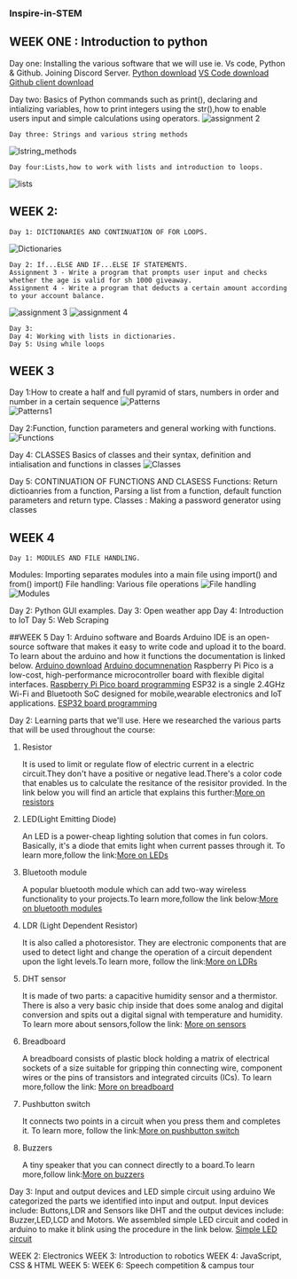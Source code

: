 ### Inspire-in-STEM
## WEEK ONE : Introduction to python
Day one: Installing the various software that we will use ie. Vs code, Python & Github. Joining Discord Server.
    [Python download](https://www.python.org/downloads/windows/)
    [VS Code download](https://code.visualstudio.com/download)
    [Github client download](https://desktop.github.com/)

Day two: Basics of Python commands such as print(), declaring and intializing variables, how to print integers using the str(),how to enable users input and simple calculations using operators.
![assignment 2](https://github.com/meanie20/Inspire-in-STEM/blob/main/images/Assignment%202.png)    

    Day three: Strings and various string methods
![lstring_methods](https://github.com/meanie20/Inspire-in-STEM/blob/main/images/String%20methods.png)

    Day four:Lists,how to work with lists and introduction to loops.
![lists](https://github.com/meanie20/Inspire-in-STEM/blob/main/images/Lists.png)

## WEEK 2:
    Day 1: DICTIONARIES AND CONTINUATION OF FOR LOOPS.
![Dictionaries](https://github.com/meanie20/Inspire-in-STEM/blob/main/images/Lists.png)

    Day 2: If...ELSE AND IF...ELSE IF STATEMENTS.
    Assignment 3 - Write a program that prompts user input and checks whether the age is valid for sh 1000 giveaway.
    Assignment 4 - Write a program that deducts a certain amount according to your account balance.

![assignment 3](https://github.com/meanie20/Inspire-in-STEM/blob/main/images/Assignment%203.png)
![assignment 4](https://github.com/meanie20/Inspire-in-STEM/blob/main/images/Assignment%204.png)

    Day 3:
    Day 4: Working with lists in dictionaries.
    Day 5: Using while loops
 

## WEEK 3
Day 1:How to create a half  and full pyramid of stars, numbers in order and number in a certain sequence
![Patterns](https://github.com/meanie20/Inspire-in-STEM/blob/main/images/Patterns.png)  
![Patterns1](https://github.com/meanie20/Inspire-in-STEM/blob/main/images/Patters1.png)

Day 2:Function, function parameters and general working with functions.
![Functions](https://github.com/meanie20/Inspire-in-STEM/blob/main/images/Functions.png)

Day 4: CLASSES
Basics of classes and their syntax, definition and intialisation and functions in classes
![Classes]()

Day 5: CONTINUATION OF FUNCTIONS AND CLASESS
Functions: Return dictioanries from a function, Parsing a list from a function, default function parameters and return type.
Classes : Making a password generator using classes
## WEEK 4
    Day 1: MODULES AND FILE HANDLING.
Modules: Importing separates modules into a main file using import() and from() import()
File handling: Various file operations
![File handling](https://github.com/meanie20/Inspire-in-STEM/blob/main/images/file%20handling.png)  
![Modules](https://github.com/meanie20/Inspire-in-STEM/blob/main/images/modules.png)

Day 2: Python GUI examples.
Day 3: Open weather app
Day 4: Introduction to IoT
Day 5: Web Scraping

##WEEK 5
Day 1: Arduino software and Boards
Arduino IDE is an open-source software that makes it easy to write code and upload it to the board. To learn about the arduino and how it functions the documentation is linked below.
    [Arduino download](https://www.arduino.cc/en/software)
    [Arduino documnenation](https://docs.arduino.cc/)
Raspberry Pi Pico is a low-cost, high-performance microcontroller board with flexible digital interfaces.
    [Raspberry Pi Pico board programming](https://github.com/earlephilhower/arduino-pico)
ESP32  is a single 2.4GHz Wi-Fi and Bluetooth SoC designed for mobile,wearable electronics and IoT applications.
    [ESP32 board programming](https://github.com/espressif/arduino-esp32)

Day 2: Learning parts that we'll use.
Here we researched the various parts that will be used throughout the course:
<html>
<head></head>
<body>
<ol>
<li>Resistor</li>
    <p>It is used to limit or regulate flow of electric current in a electric circuit.They don't have a positive or negative lead.There's a color code that enables us to calculate the resitance of the resisitor provided. In the link below you will find an article that explains this further:<a href="https://learn.adafruit.com/adafruit-arduino-lesson-2-leds/resistors">More on resistors</a>
    </p>
<li>LED(Light Emitting Diode)</li>
    <p>An LED is a power-cheap lighting solution that comes in fun colors. Basically, it's a diode that emits light when current passes through it. To learn more,follow the link:<a href="https://electronics.howstuffworks.com/led.html">More on LEDs</a>
    </p>
<li>Bluetooth module</li>
    <p>A popular bluetooth module which can add two-way wireless functionality to your projects.To learn more,follow the link below:<a href="https://components101.com/wireless/hc-05-bluetooth-module">More on bluetooth modules</a>
    </p>
<li>LDR (Light Dependent Resistor)</li>
    <p>It is also called a photoresistor. They are electronic components that are used to detect light and change the operation of a circuit dependent upon the light levels.To learn more, follow the link:<a href="https://www.electronics-notes.com/articles/electronic_components/resistors/light-dependent-resistor-ldr.php">More on LDRs</a>
    </p>
<li>DHT sensor</li>
    <p>It is made of two parts: a capacitive humidity sensor and a thermistor. There is also a very basic chip inside that does some analog and digital conversion and spits out a digital signal with temperature and humidity. To learn more about sensors,follow the link: <a href="https://learn.adafruit.com/dht">More on sensors</a>
    </p>
<li>Breadboard</li>
    <p>A breadboard consists of plastic block holding a matrix of electrical sockets of a size suitable for gripping thin connecting wire, component wires or the pins of transistors and integrated circuits (ICs). To learn more,follow the link: <a href="https://www.sciencebuddies.org/science-fair-projects/references/how-to-use-a-breadboard">More on breadboard</a>
    </p>
<li>Pushbutton switch</li>
    <p>It connects two points in a circuit when you press them and completes it. To learn more, follow the link:<a href="https://uk.rs-online.com/web/generalDisplay.html?id=ideas-and-advice/push-button-switches-guide">More on pushbutton switch</a>
    </p>
<li>Buzzers</li>
    <p>A tiny speaker that you can connect directly to a board.To learn more,follow link:<a href="https://create.arduino.cc/projecthub/SURYATEJA/use-a-buzzer-module-piezo-speaker-using-arduino-uno-89df45">More on buzzers</a>
    </p>
</ol>
</body>
</html>

Day 3: Input and output devices and LED simple circuit using arduino
We categorized the parts we identified into input and output. Input devices include: Buttons,LDR and Sensors like DHT and the output devices include: Buzzer,LED,LCD and Motors.
We assembled simple LED circuit and coded in arduino to make it blink using the procedure in the link below.
[Simple LED circuit](https://create.arduino.cc/projecthub/rowan07/make-a-simple-led-circuit-ce8308)
    
 







WEEK 2:  Electronics
WEEK 3:  Introduction to robotics
WEEK 4: JavaScript, CSS & HTML
WEEK 5: 
WEEK 6: Speech competition & campus tour